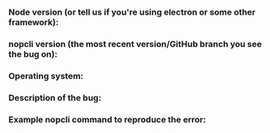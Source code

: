 <!--
Before posting your issue, please check our FAQ:
    https://github.com/diogenespolanco/nopcli/wiki/FAQ
-->
### Node version (or tell us if you're using electron or some other framework):

### nopcli version (the most recent version/GitHub branch you see the bug on):

### Operating system:

### Description of the bug:

### Example nopcli command to reproduce the error:

```javascript

```
